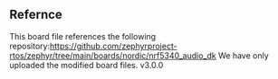 ## Refernce

This board file references the following repository:https://github.com/zephyrproject-rtos/zephyr/tree/main/boards/nordic/nrf5340_audio_dk
We have only uploaded the modified board files.
v3.0.0

